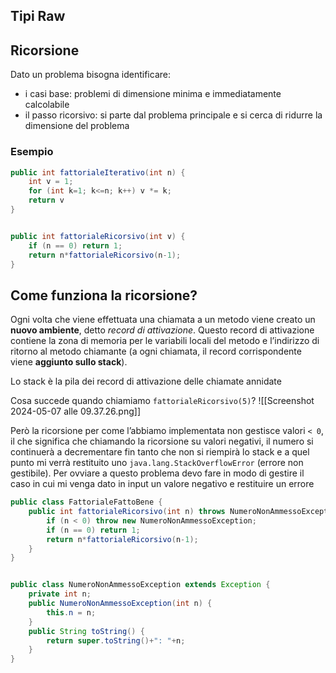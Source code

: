 ## Tipi Raw


## Ricorsione
Dato un problema bisogna identificare:
- i casi base: problemi di dimensione minima e immediatamente calcolabile
- il passo ricorsivo: si parte dal problema principale e si cerca di ridurre la dimensione del problema

### Esempio

```java
public int fattorialeIterativo(int n) {
	int v = 1;
	for (int k=1; k<=n; k++) v *= k;
	return v
}


public int fattorialeRicorsivo(int v) {
	if (n == 0) return 1;
	return n*fattorialeRicorsivo(n-1);
}
```

## Come funziona la ricorsione?
Ogni volta che viene effettuata una chiamata a un metodo viene creato un **nuovo ambiente**, detto *record di attivazione*. Questo record di attivazione contiene la zona di memoria per le variabili locali del metodo e l’indirizzo di ritorno al metodo chiamante (a ogni chiamata, il record corrispondente viene **aggiunto sullo stack**).

Lo stack è la pila dei record di attivazione delle chiamate annidate

Cosa succede quando chiamiamo `fattorialeRicorsivo(5)`?
![[Screenshot 2024-05-07 alle 09.37.26.png]]

Però la ricorsione per come l’abbiamo implementata non gestisce valori `< 0`, il che significa che chiamando la ricorsione su valori negativi, il numero si continuerà a decrementare fin tanto che non si riempirà lo stack e a quel punto mi verrà restituito uno `java.lang.StackOverflowError` (errore non gestibile).
Per ovviare a questo problema devo fare in modo di gestire il caso in cui mi venga dato in input un valore negativo e restituire un errore
```java
public class FattorialeFattoBene {
	public int fattorialeRicorsivo(int n) throws NumeroNonAmmessoException {
		if (n < 0) throw new NumeroNonAmmessoException;
		if (n == 0) return 1;
		return n*fattorialeRicorsivo(n-1);
	}
}


public class NumeroNonAmmessoException extends Exception {
	private int n;
	public NumeroNonAmmessoException(int n) {
		this.n = n;
	}
	public String toString() {
		return super.toString()+": "+n;
	}
}
```

